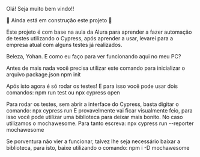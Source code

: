 Olá! Seja muito bem vindo!!

:construction: Ainda está em construção este projeto :construction:

Este projeto é com base na aula da Alura para aprender a fazer automação de testes utilizando o Cypress, após aprender a usar, levarei para a empresa atual com alguns testes já realizados.

Beleza, Yohan. E como eu faço para ver funcionando aqui no meu PC?

Antes de mais nada você precisa utilizar este comando para inicializar o arquivo package.json
        npm init

Após isto agora é só rodar os testes! E para isso você pode usar dois comandos:
        npm run test
ou
        npx cypress open

Para rodar os testes, sem abrir a interface do Cypress, basta digitar o comando:
        npx cypress run
E provavelmente vai ficar visualmente feio, para isso você pode utilizar uma biblioteca para deixar mais bonito. No caso utilizamos o mochawesome. Para tanto escreva:
        npx cypress run --reporter mochawesome

Se porventura não vier a funcionar, talvez lhe seja necessário baixar a biblioteca, para isto, baixe utilizando o comando:
        npm i -D mochawesome